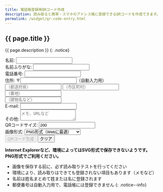 ```yaml
---
title: 電話帳登録用QRコード作成
description: 読み取ると携帯・スマホのアドレス帳に登録できるQRコードを作成できます。
permalink: /widget/qr-code-entry.html
---
```

## {{ page.title }}

{{ page.description }}
{: .notice}

<form id="qr-code-entry" class="form-mimic">
<div id="section-name">
    <label for="NAME1">名前:</label>
	<input type="text" id="name" value="" placeholder="" />
</div>
<div id="section-kana">
	<label for="NAME2">名前ふりがな:</label>
	<input type="text" id="kana" value="" placeholder="" />
</div>
<div id="section-tel">
	<label for="TEL1">電話番号:</label>
	<input type="text" id="tel" value="" placeholder="" />
</div>
<div id="h-adr">
  <span class="p-country-name" style="display:none;">Japan</span>
	住所:
  〒<input type="text" id="zipcode" name="zipcode" class="p-postal-code" maxlength="8" onKeyUp="AjaxZip3.zip2addr(this,'','pref','city','street');" />（自動入力用）<br>
<div id="section-adr1">
  <input type="text" id="pref" name="pref" class="p-region" placeholder="（都道府県）" />
  <input type="text" id="city" name="city" class="p-locality" placeholder="（市区町村）" /><br>
</div>
<div id="section-adr2">
  <input type="text" id="street" name="street" class="p-street-address" placeholder="（番地）" /><br>
</div>
<div id="section-adr3">
  <input type="text" id="extend-add" class="p-extended-address" placeholder="（建物名など）" />
</div>
</div>
<div id="section-mail">
	<label for="MAIL1">E-mail:</label>
	<input type="text" id="mail" value="" placeholder="" />
</div>
<div id="section-memo">
	<label for="note">その他:</label>
	<textarea type="textarea" id="note" value="" placeholder="メモ、URLなど"></textarea>
</div>
<div id="section-qrsize">
	<label for="qrsize">QRコードサイズ:</label>
	<input type="text" id="qrsize" value="200" />
</div>
<div id="section-qrformat">
	<label for="qrformat">画像形式:</label>
	<select id="qrformat" name="qrformat">
	<option value="png">PNG形式（Webに最適）</option>
	<option value="svg">SVG形式（印刷物に最適）</option>
	</select>
</div>
<div id="g-recaptcha"></div>
<div id="section-button">
	<input id="create_qr_entry" type="button" value="QRコード生成" class="recaptcha generate btn btn--primary" disabled />
    <input id="reset_qr_entry" type="reset" value="クリア" class="btn" />
</div>
<div id="qr_add"></div>
</form>

**Internet Explorerなど、環境によってはSVG形式で保存できないようです。PNG形式でご利用ください。**
+ 画像を保存する前に、必ず読み取りテストを行ってください
+ 環境により、読み取りはできても登録されない項目もあります（メモなど）
+ 名前は姓名まとめて姓または名に登録されます
+ 郵便番号は自動入力用で、電話帳には登録できません
{: .notice--info}